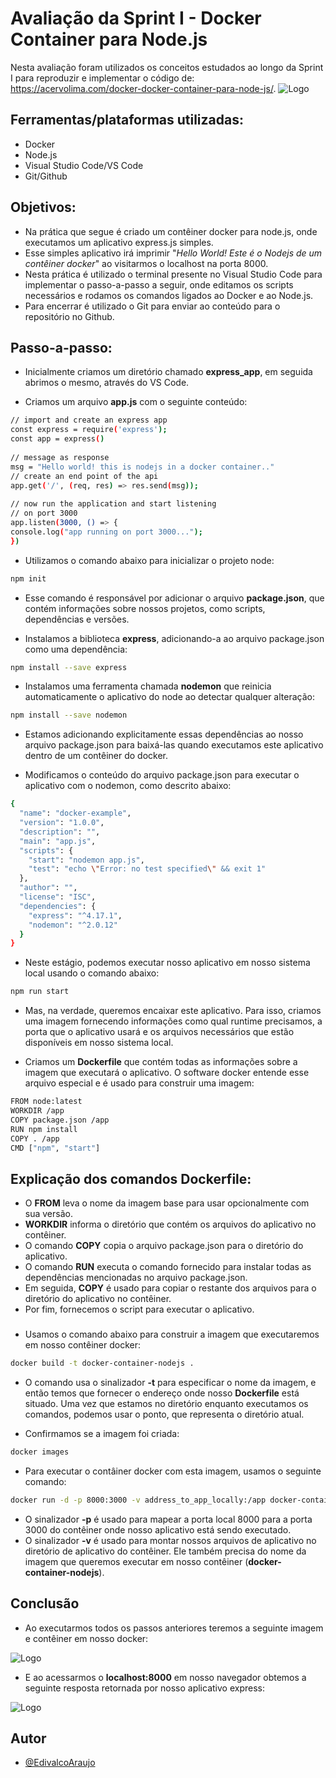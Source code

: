 # Avaliação da Sprint I - Docker Container para Node.js
Nesta avaliação foram utilizados os conceitos estudados ao longo da Sprint I para reproduzir e implementar o código de: https://acervolima.com/docker-docker-container-para-node-js/.
![Logo](https://uploaddeimagens.com.br/images/004/250/135/full/1_IogJnB8YhzNS3zxHTG4Y1Q-removebg-preview.png?1670184975)
## Ferramentas/plataformas utilizadas:
- Docker
- Node.js
- Visual Studio Code/VS Code
- Git/Github

## Objetivos:
- Na prática que segue é criado um contêiner docker para node.js, onde executamos um aplicativo express.js simples.
- Esse simples aplicativo irá imprimir "_Hello World! Este é o Nodejs de um contêiner docker_" ao visitarmos o localhost na porta 8000.
- Nesta prática é utilizado o terminal presente no Visual Studio Code para implementar o passo-a-passo a seguir, onde editamos os scripts necessários e rodamos os comandos ligados ao Docker e ao Node.js.
- Para encerrar é utilizado o Git para enviar ao conteúdo para o repositório no Github.
## Passo-a-passo:

- Inicialmente criamos um diretório chamado **express_app**, em seguida abrimos o mesmo, através do VS Code.

- Criamos um arquivo **app.js** com o seguinte conteúdo:
```bash
// import and create an express app
const express = require('express');
const app = express()
  
// message as response
msg = "Hello world! this is nodejs in a docker container.."
// create an end point of the api
app.get('/', (req, res) => res.send(msg));
  
// now run the application and start listening
// on port 3000
app.listen(3000, () => {
console.log("app running on port 3000...");
})
```
- Utilizamos o comando abaixo para inicializar o projeto node:
```bash
npm init
```
- Esse comando é responsável por adicionar o arquivo **package.json**, que contém informações sobre nossos projetos, como scripts, dependências e versões.

- Instalamos a biblioteca **express**, adicionando-a ao arquivo package.json como uma dependência:
```bash
npm install --save express
```
- Instalamos uma ferramenta chamada **nodemon** que reinicia automaticamente o aplicativo do node ao detectar qualquer alteração:
```bash
npm install --save nodemon
```
- Estamos adicionando explicitamente essas dependências ao nosso arquivo package.json para baixá-las quando executamos este aplicativo dentro de um contêiner do docker.

- Modificamos o conteúdo do arquivo package.json para executar o aplicativo com o nodemon, como descrito abaixo:
```bash
{
  "name": "docker-example",
  "version": "1.0.0",
  "description": "",
  "main": "app.js",
  "scripts": {
    "start": "nodemon app.js",
    "test": "echo \"Error: no test specified\" && exit 1"
  },
  "author": "",
  "license": "ISC",
  "dependencies": {
    "express": "^4.17.1",
    "nodemon": "^2.0.12"
  }
}
```
- Neste estágio, podemos executar nosso aplicativo em nosso sistema local usando o comando abaixo:
```bash
npm run start
```
- Mas, na verdade, queremos encaixar este aplicativo. Para isso, criamos uma imagem fornecendo informações como qual runtime precisamos, a porta que o aplicativo usará e os arquivos necessários que estão disponíveis em nosso sistema local.

- Criamos um **Dockerfile** que contém todas as informações sobre a imagem que executará o aplicativo. O software docker entende esse arquivo especial e é usado para construir uma imagem:
```bash
FROM node:latest
WORKDIR /app
COPY package.json /app
RUN npm install
COPY . /app
CMD ["npm", "start"]
```
## Explicação dos comandos Dockerfile:
- O **FROM** leva o nome da imagem base para usar opcionalmente com sua versão.
- **WORKDIR** informa o diretório que contém os arquivos do aplicativo no contêiner.
- O comando **COPY** copia o arquivo package.json para o diretório do aplicativo.
- O comando **RUN** executa o comando fornecido para instalar todas as dependências mencionadas no arquivo package.json.
- Em seguida, **COPY** é usado para copiar o restante dos arquivos para o diretório do aplicativo no contêiner.
- Por fim, fornecemos o script para executar o aplicativo.
###
- Usamos o comando abaixo para construir a imagem que executaremos em nosso contêiner docker:
```bash
docker build -t docker-container-nodejs .
```
- O comando usa o sinalizador **-t** para especificar o nome da imagem, e então temos que fornecer o endereço onde nosso **Dockerfile** está situado. Uma vez que estamos no diretório enquanto executamos os comandos, podemos usar o ponto, que representa o diretório atual.

- Confirmamos se a imagem foi criada:
```bash
docker images
```
- Para executar o contâiner docker com esta imagem, usamos o seguinte comando:
```bash
docker run -d -p 8000:3000 -v address_to_app_locally:/app docker-container-nodejs
```
- O sinalizador **-p** é usado para mapear a porta local 8000 para a porta 3000 do contêiner onde nosso aplicativo está sendo executado.
- O sinalizador **-v** é usado para montar nossos arquivos de aplicativo no diretório de aplicativo do contêiner. Ele também precisa do nome da imagem que queremos executar em nosso contêiner (**docker-container-nodejs**).
## Conclusão
- Ao executarmos todos os passos anteriores teremos a seguinte imagem e contêiner em nosso docker:

![Logo](https://uploaddeimagens.com.br/images/004/250/381/full/Captura_de_Tela_%2856%29.png?1670200114)

- E ao acessarmos o **localhost:8000** em nosso navegador obtemos a seguinte resposta retornada por nosso aplicativo express:

![Logo](https://uploaddeimagens.com.br/images/004/250/319/full/Captura_de_Tela_%2854%29.png?1670196794)

## Autor

- [@EdivalcoAraujo](https://github.com/EdivalcoAraujo)

